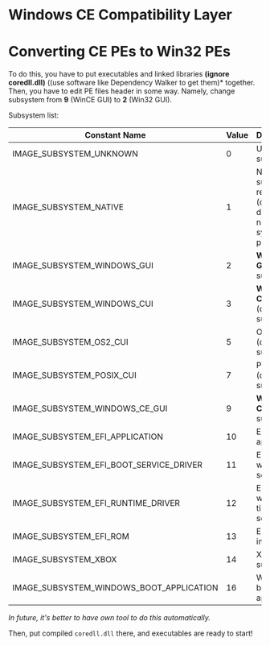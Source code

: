 # Windows CE Compatibility Layer
# Converting CE PEs to Win32 PEs

To do this, you have to put executables and linked libraries **(ignore coredll.dll)** ((use software like Dependency Walker to get them)* together. Then, you have to edit PE files header in some way. Namely, change subsystem from **9** (WinCE GUI) to **2** (Win32 GUI).

Subsystem list:

| Constant Name | Value | Description |
| ------------- | ----- | ----------- |
| IMAGE_SUBSYSTEM_UNKNOWN | 0 | Unknown subsystem |
| IMAGE_SUBSYSTEM_NATIVE | 1 | No subsystem required (device drivers and native system processes) |
| IMAGE_SUBSYSTEM_WINDOWS_GUI | 2 | **Windows GUI** subsystem |
| IMAGE_SUBSYSTEM_WINDOWS_CUI | 3 | **Windows CUI** (console) subsystem |
| IMAGE_SUBSYSTEM_OS2_CUI | 5 | OS/2 CUI (console) subsystem |
| IMAGE_SUBSYSTEM_POSIX_CUI | 7 | POSIX CUI (console) subsystem |
| IMAGE_SUBSYSTEM_WINDOWS_CE_GUI | 9 | **Windows CE GUI** subsystem |
| IMAGE_SUBSYSTEM_EFI_APPLICATION | 10 | EFI application |
| IMAGE_SUBSYSTEM_EFI_BOOT_SERVICE_DRIVER | 11 | EFI driver with boot services |
| IMAGE_SUBSYSTEM_EFI_RUNTIME_DRIVER | 12 | EFI driver with run-time services |
| IMAGE_SUBSYSTEM_EFI_ROM | 13 | EFI ROM image |
| IMAGE_SUBSYSTEM_XBOX | 14 | Xbox subsystem |
| IMAGE_SUBSYSTEM_WINDOWS_BOOT_APPLICATION | 16 | Windows boot application |

*In future, it's better to have own tool to do this automatically.*

Then, put compiled ``coredll.dll`` there, and executables are ready to start!
